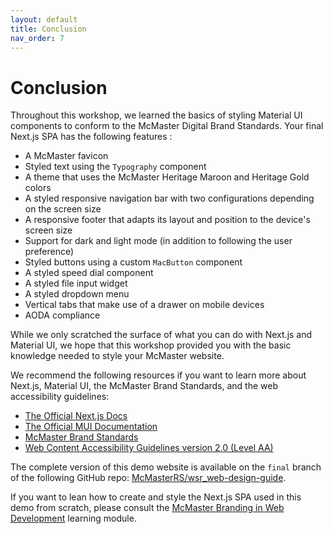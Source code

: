 ```yaml
---
layout: default
title: Conclusion
nav_order: 7
---
```


# Conclusion

Throughout this workshop, we learned the basics of styling Material UI components to conform to the McMaster Digital Brand Standards. Your final Next.js SPA has the following features :
- A McMaster favicon
- Styled text using the `Typography` component
- A theme that uses the McMaster Heritage Maroon and Heritage Gold colors
- A styled responsive navigation bar with two configurations depending on the screen size
- A responsive footer that adapts its layout and position to the device's screen size
- Support for dark and light mode (in addition to following the user preference)
- Styled buttons using a custom `MacButton` component
- A styled speed dial component
- A styled file input widget
- A styled dropdown menu
- Vertical tabs that make use of a drawer on mobile devices
- AODA compliance

While we only scratched the surface of what you can do with Next.js and Material UI, we hope that this workshop provided you with the basic knowledge needed to style your McMaster website. 

We recommend the following resources if you want to learn more about Next.js, Material UI, the McMaster Brand Standards, and the web accessibility guidelines:
- [The Official Next.js Docs](https://nextjs.org/docs)
- [The Official MUI Documentation](https://mui.com/material-ui/getting-started/overview/)
- [McMaster Brand Standards](https://brand.mcmaster.ca/)
- [Web Content Accessibility Guidelines version 2.0 (Level AA)](https://www.w3.org/WAI/WCAG21/quickref/)

The complete version of this demo website is available on the `final` branch of the following GitHub repo: [McMasterRS/wsr_web-design-guide](https://github.com/McMasterRS/wsr_web-design-guide).

If you want to lean how to create and style the Next.js SPA used in this demo from scratch, please consult the [McMaster Branding in Web Development](https://mcmasterrs.github.io/lm_mac-branding) learning module. 